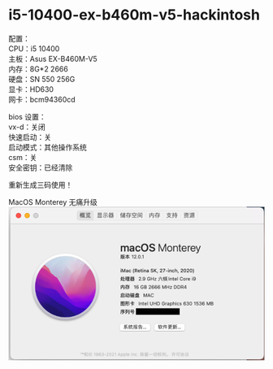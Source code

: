 # i5-10400-ex-b460m-v5-hackintosh

配置：<br/>
CPU：i5 10400<br/>
主板：Asus EX-B460M-V5<br/>
内存：8G\*2 2666<br/>
硬盘：SN 550 256G<br/>
显卡：HD630<br/>
网卡：bcm94360cd<br/>

bios 设置：<br/>
vx-d：关闭<br/>
快速启动：关<br/>
启动模式：其他操作系统<br/>
csm：关<br/>
安全密钥：已经清除<br/>

重新生成三码使用！

MacOS Monterey 无痛升级<br/>
<img src="./Monterey.png"/>
